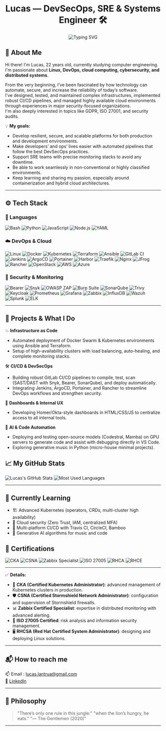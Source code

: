 <h1 align="center">Lucas — DevSecOps, SRE & Systems Engineer 🛠️</h1>

<p align="center">
  <img src="https://readme-typing-svg.demolab.com?font=Fira+Code&weight=500&size=22&duration=4000&pause=1000&color=58A6FF&center=true&vCenter=true&width=435&lines=Automate.+Secure.+Scale.;Hybrid+Cloud+Architect.;DevSecOps+Driven.;Monitoring+Enthusiast.;Linux+Native." alt="Typing SVG" />
</p>

## 👋 About Me

Hi there! I'm Lucas, 22 years old, currently studying computer engineering. I'm passionate about **Linux, DevOps, cloud computing, cybersecurity, and distributed systems**.

From the very beginning, I’ve been fascinated by how technology can automate, secure, and increase the reliability of today’s software.  
I've designed, tested, and maintained complex infrastructures, implemented robust CI/CD pipelines, and managed highly available cloud environments through experiences in major security-focused organizations.  
I'm also deeply interested in topics like GDPR, ISO 27001, and security audits.

💡 **My goals:**
- Develop resilient, secure, and scalable platforms for both production and development environments.
- Make developers’ and ops’ lives easier with automated pipelines that follow the best DevSecOps practices.
- Support SRE teams with precise monitoring stacks to avoid any downtime.
- Be able to work seamlessly in non-conventional or highly classified environments.
- Keep learning and sharing my passion, especially around containerization and hybrid cloud architectures.

---

## ⚙️ Tech Stack

### 🚀 Languages
![Bash](https://img.shields.io/badge/Bash-4EAA25?style=flat&logo=gnubash&logoColor=white)
![Python](https://img.shields.io/badge/Python-3670A0?style=flat&logo=python&logoColor=yellow)
![JavaScript](https://img.shields.io/badge/JavaScript-F7DF1E?style=flat&logo=javascript&logoColor=black)
![Node.js](https://img.shields.io/badge/Node.js-339933?style=flat&logo=node.js&logoColor=white)
![YAML](https://img.shields.io/badge/YAML-000000?style=flat&logo=yaml&logoColor=white)

### ☁️ DevOps & Cloud
![Linux](https://img.shields.io/badge/Linux-FCC624?style=flat&logo=linux&logoColor=black)
![Docker](https://img.shields.io/badge/Docker-2496ED?style=flat&logo=docker&logoColor=white)
![Kubernetes](https://img.shields.io/badge/Kubernetes-326CE5?style=flat&logo=kubernetes&logoColor=white)
![Terraform](https://img.shields.io/badge/Terraform-7B42BC?style=flat&logo=terraform&logoColor=white)
![Ansible](https://img.shields.io/badge/Ansible-EE0000?style=flat&logo=ansible&logoColor=white)
![GitLab CI](https://img.shields.io/badge/GitLab%20CI-FC6D26?style=flat&logo=gitlab&logoColor=white)
![Jenkins](https://img.shields.io/badge/Jenkins-D24939?style=flat&logo=jenkins&logoColor=white)
![ArgoCD](https://img.shields.io/badge/ArgoCD-F3632F?style=flat&logo=argo&logoColor=white)
![Portainer](https://img.shields.io/badge/Portainer-13BEF9?style=flat&logo=portainer&logoColor=white)
![Harbor](https://img.shields.io/badge/Harbor-60B932?style=flat)
![Traefik](https://img.shields.io/badge/Traefik-24B6E6?style=flat&logo=traefikmesh&logoColor=white)
![Nginx](https://img.shields.io/badge/Nginx-009639?style=flat&logo=nginx&logoColor=white)
![JFrog](https://img.shields.io/badge/JFrog-41BF47?style=flat&logo=jfrog&logoColor=white)
![Rancher](https://img.shields.io/badge/Rancher-0075A8?style=flat&logo=rancher&logoColor=white)
![OpenStack](https://img.shields.io/badge/OpenStack-ED1944?style=flat&logo=openstack&logoColor=white)
![AWS](https://img.shields.io/badge/AWS-FF9900?style=flat&logo=amazonaws&logoColor=white)
![Azure](https://img.shields.io/badge/Azure-0078D4?style=flat&logo=microsoftazure&logoColor=white)

### 🔐 Security & Monitoring
![Bearer](https://img.shields.io/badge/Bearer-3D5AFE?style=flat)
![Snyk](https://img.shields.io/badge/Snyk-4C4A73?style=flat&logo=snyk&logoColor=white)
![OWASP ZAP](https://img.shields.io/badge/OWASP%20ZAP-000000?style=flat&logo=owasp&logoColor=white)
![Burp Suite](https://img.shields.io/badge/Burp%20Suite-FF6600?style=flat&logo=burpsuite&logoColor=white)
![SonarQube](https://img.shields.io/badge/SonarQube-4E9BCD?style=flat&logo=sonarqube&logoColor=white)
![Trivy](https://img.shields.io/badge/Trivy-0F92C0?style=flat&logo=aqua&logoColor=white)
![Keycloak](https://img.shields.io/badge/Keycloak-0071C5?style=flat&logo=keycloak&logoColor=white)
![Prometheus](https://img.shields.io/badge/Prometheus-E6522C?style=flat&logo=prometheus&logoColor=white)
![Grafana](https://img.shields.io/badge/Grafana-F46800?style=flat&logo=grafana&logoColor=white)
![Zabbix](https://img.shields.io/badge/Zabbix-CC0000?style=flat&logo=zabbix&logoColor=white)
![InfluxDB](https://img.shields.io/badge/InfluxDB-22ADF6?style=flat&logo=influxdb&logoColor=white)
![Wazuh](https://img.shields.io/badge/Wazuh-0064A5?style=flat)
![Splunk](https://img.shields.io/badge/Splunk-000000?style=flat&logo=splunk&logoColor=white)
![ELK](https://img.shields.io/badge/ELK%20Stack-005571?style=flat&logo=elasticstack&logoColor=white)

---
## 🚀 Projects & What I Do

💥 **Infrastructure as Code**  
- Automated deployment of Docker Swarm & Kubernetes environments using Ansible and Terraform.  
- Setup of high-availability clusters with load balancing, auto-healing, and complete monitoring stacks.

🛠 **CI/CD & DevSecOps**  
- Building robust GitLab CI/CD pipelines to compile, test, scan (SAST/DAST with Snyk, Bearer, SonarQube), and deploy automatically.  
- Integrating Jenkins, ArgoCD, Portainer, and Rancher to streamline DevOps workflows and strengthen security.

🎨 **Dashboards & Internal UX**  
- Developing Homer/Okta-style dashboards in HTML/CSS/JS to centralize access to all internal tools.

🤖 **AI & Code Automation**  
- Deploying and testing open-source models (Codestral, Mamba) on GPU servers to generate code and assist with debugging directly in VS Code.  
- Exploring generative music in Python (micro-house minimal projects).

## 📈 My GitHub Stats

![Lucas's GitHub Stats](https://github-readme-stats.vercel.app/api?username=zeus-black&show_icons=true&theme=tokyonight)
![Most Used Languages](https://github-readme-stats.vercel.app/api/top-langs/?username=zeus-black&layout=compact&theme=tokyonight)

---

## 🌱 Currently Learning

- 🏗️ Advanced Kubernetes (operators, CRDs, multi-cluster high availability)
- 🔐 Cloud security (Zero Trust, IAM, centralized MFA)
- 🚀 Multi-platform CI/CD with Travis CI, CircleCI, Bamboo
- 🎼 Generative AI algorithms for music and code

## 🏅 Certifications

![CKA](https://img.shields.io/badge/CKA-Kubernetes%20Administrator-326CE5?style=flat&logo=kubernetes&logoColor=white)
![CSNA](https://img.shields.io/badge/CSNA-Stormshield-FF6B00?style=flat&logo=fortinet&logoColor=white)
![Zabbix Specialist](https://img.shields.io/badge/Zabbix-Certified%20Specialist-CC0000?style=flat&logo=zabbix&logoColor=white)
![ISO 27005](https://img.shields.io/badge/ISO-27005%20Certified-0071C5?style=flat&logo=iso&logoColor=white)
![RHCA](https://img.shields.io/badge/RHCA-Architect-EE0000?style=flat&logo=redhat&logoColor=white)
![RHCE](https://img.shields.io/badge/RHCE-In%20progress-EE0000?style=flat&logo=redhat&logoColor=white)

---

✅ **Details:**
- 🎯 **CKA (Certified Kubernetes Administrator)**: advanced management of Kubernetes clusters in production.
- 🛡 **CSNA (Certified Stormshield Network Administrator)**: configuration and supervision of Stormshield firewalls.
- 📊 **Zabbix Certified Specialist**: expertise in distributed monitoring with advanced alerting.
- 🔐 **ISO 27005 Certified**: risk analysis and information security management.
- 🖥 **RHCSA (Red Hat Certified System Administrator)**: designing and deploying Linux solutions.

---

## 📬 How to reach me

📫 Email : lucas.lantrua@gmail.com  
💼 [LinkedIn](https://linkedin.com/in/lucaslantrua)

---

## 🙌 Philosophy

> "There’s only one rule in this jungle:"
> "when the lion’s hungry, he eats."
> "— The Gentlemen (2020)"
---

